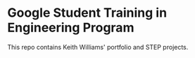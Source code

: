 # Google Student Training in Engineering Program

This repo contains Keith Williams' portfolio and STEP projects.